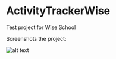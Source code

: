 # ActivityTrackerWise
Test project for Wise School

Screenshots the project:

![alt text](https://prnt.sc/xxk226)
